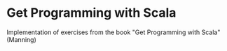 # Get Programming with Scala

Implementation of exercises from the book "Get Programming with Scala" (Manning)
